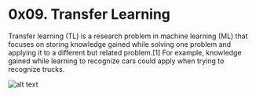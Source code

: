  # 0x09. Transfer Learning

Transfer learning (TL) is a research problem in machine learning (ML) that focuses on storing knowledge gained while solving one problem and applying it to a different but related problem.[1] For example, knowledge gained while learning to recognize cars could apply when trying to recognize trucks.

  ![alt text](https://miro.medium.com/max/638/1*mA1sUreCxnl-65ljlaXEcA.jpeg)